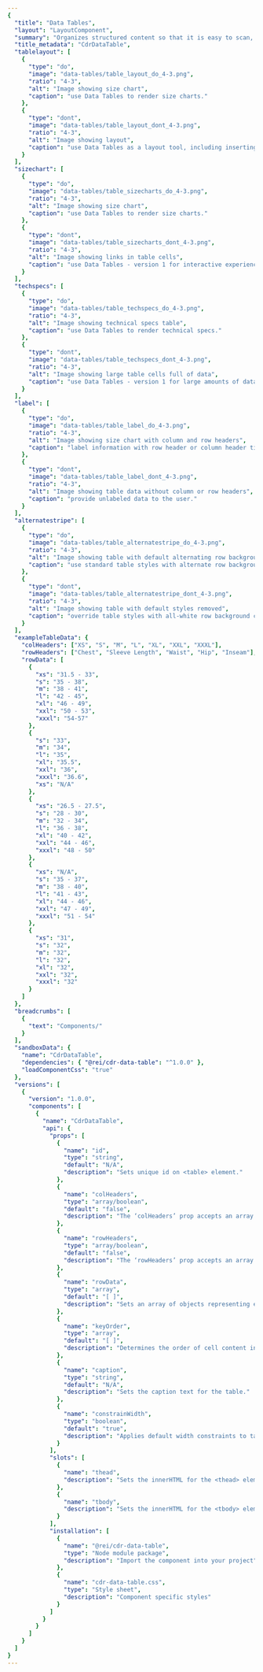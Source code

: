 ```yaml
---
{
  "title": "Data Tables",
  "layout": "LayoutComponent",
  "summary": "Organizes structured content so that it is easy to scan, make comparisons, and analyze the data",
  "title_metadata": "CdrDataTable",
  "tablelayout": [
    {
      "type": "do",
      "image": "data-tables/table_layout_do_4-3.png",
      "ratio": "4-3",
      "alt": "Image showing size chart",
      "caption": "use Data Tables to render size charts."
    },
    {
      "type": "dont",
      "image": "data-tables/table_layout_dont_4-3.png",
      "ratio": "4-3",
      "alt": "Image showing layout",
      "caption": "use Data Tables as a layout tool, including inserting images into tables."
    }
  ],
  "sizechart": [
    {
      "type": "do",
      "image": "data-tables/table_sizecharts_do_4-3.png",
      "ratio": "4-3",
      "alt": "Image showing size chart",
      "caption": "use Data Tables to render size charts."
    },
    {
      "type": "dont",
      "image": "data-tables/table_sizecharts_dont_4-3.png",
      "ratio": "4-3",
      "alt": "Image showing links in table cells",
      "caption": "use Data Tables - version 1 for interactive experiences, including links in cells."
    }
  ],
  "techspecs": [
    {
      "type": "do",
      "image": "data-tables/table_techspecs_do_4-3.png",
      "ratio": "4-3",
      "alt": "Image showing technical specs table",
      "caption": "use Data Tables to render technical specs."
    },
    {
      "type": "dont",
      "image": "data-tables/table_techspecs_dont_4-3.png",
      "ratio": "4-3",
      "alt": "Image showing large table cells full of data",
      "caption": "use Data Tables - version 1 for large amounts of data."
    }
  ],
  "label": [
    {
      "type": "do",
      "image": "data-tables/table_label_do_4-3.png",
      "ratio": "4-3",
      "alt": "Image showing size chart with column and row headers",
      "caption": "label information with row header or column header titles, when appropriate."
    },
    {
      "type": "dont",
      "image": "data-tables/table_label_dont_4-3.png",
      "ratio": "4-3",
      "alt": "Image showing table data without column or row headers",
      "caption": "provide unlabeled data to the user."
    }
  ],
  "alternatestripe": [
    {
      "type": "do",
      "image": "data-tables/table_alternatestripe_do_4-3.png",
      "ratio": "4-3",
      "alt": "Image showing table with default alternating row background colors",
      "caption": "use standard table styles with alternate row background colors."
    },
    {
      "type": "dont",
      "image": "data-tables/table_alternatestripe_dont_4-3.png",
      "ratio": "4-3",
      "alt": "Image showing table with default styles removed",
      "caption": "override table styles with all-white row background colors."
    }
  ],
  "exampleTableData": {
    "colHeaders": ["XS", "S", "M", "L", "XL", "XXL", "XXXL"],
    "rowHeaders": ["Chest", "Sleeve Length", "Waist", "Hip", "Inseam"],
    "rowData": [
      {
        "xs": "31.5 - 33",
        "s": "35 - 38",
        "m": "38 - 41",
        "l": "42 - 45",
        "xl": "46 - 49",
        "xxl": "50 - 53",
        "xxxl": "54-57"
      },
      {
        "s": "33",
        "m": "34",
        "l": "35",
        "xl": "35.5",
        "xxl": "36",
        "xxxl": "36.6",
        "xs": "N/A"
      },
      {
        "xs": "26.5 - 27.5",
        "s": "28 - 30",
        "m": "32 - 34",
        "l": "36 - 38",
        "xl": "40 - 42",
        "xxl": "44 - 46",
        "xxxl": "48 - 50"
      },
      {
        "xs": "N/A",
        "s": "35 - 37",
        "m": "38 - 40",
        "l": "41 - 43",
        "xl": "44 - 46",
        "xxl": "47 - 49",
        "xxxl": "51 - 54"
      },
      {
        "xs": "31",
        "s": "32",
        "m": "32",
        "l": "32",
        "xl": "32",
        "xxl": "32",
        "xxxl": "32"
      }
    ]
  },
  "breadcrumbs": [
    {
      "text": "Components/"
    }
  ],  
  "sandboxData": {
    "name": "CdrDataTable",
    "dependencies": { "@rei/cdr-data-table": "^1.0.0" },
    "loadComponentCss": "true"
  },
  "versions": [
    {
      "version": "1.0.0",
      "components": [
        {
          "name": "CdrDataTable",
          "api": {
            "props": [
              {
                "name": "id",
                "type": "string",
                "default": "N/A",
                "description": "Sets unique id on <table> element."
              },
              {
                "name": "colHeaders",
                "type": "array/boolean",
                "default": "false",
                "description": "The ‘colHeaders’ prop accepts an array of column header strings or a boolean value. Renders in the `thead’ slot. If the value is false, column heads are not displayed. For example, possible values are:  [ ‘Column Header 1’, ‘Column Header 2’, ... ]"
              },
              {
                "name": "rowHeaders",
                "type": "array/boolean",
                "default": "false",
                "description": "The ‘rowHeaders’ prop accepts an array of row header strings or a boolean value. Renders in the ‘tbody’ slot. If the value is false, row heads are not displayed.  For example, possible values are:  [ ‘Row Header 1’, ‘Row Header 2’, ... ]"
              },
              {
                "name": "rowData",
                "type": "array",
                "default": "[ ]",
                "description": "Sets an array of objects representing each row in the table."
              },
              {
                "name": "keyOrder",
                "type": "array",
                "default": "[ ]",
                "description": "Determines the order of cell content in a row."
              },
              {
                "name": "caption",
                "type": "string",
                "default": "N/A",
                "description": "Sets the caption text for the table."
              },
              {
                "name": "constrainWidth",
                "type": "boolean",
                "default": "true",
                "description": "Applies default width constraints to table cells.",
              }
            ],
            "slots": [
              {
                "name": "thead",
                "description": "Sets the innerHTML for the <thead> element. Includes default slot content."
              },
              {
                "name": "tbody",
                "description": "Sets the innerHTML for the <tbody> element. Includes default slot content."
              }
            ],
            "installation": [
              {
                "name": "@rei/cdr-data-table",
                "type": "Node module package",
                "description": "Import the component into your project"
              },
              {
                "name": "cdr-data-table.css",
                "type": "Style sheet",
                "description": "Component specific styles"
              }
            ]
          }
        }
      ]
    }
  ]
}
---
```


<cdr-doc-tabs>
<template slot="Overview">
<cdr-doc-table-of-contents-shell tab-name="Overview">

## Default

Basic layout with a column of row headers.  Rows alternate background colors.

<cdr-doc-example-code-pair :background-toggle="false" repository-href="https://github.com/rei/rei-cedar/tree/18.07.2/src/components/button" :sandbox-data="$page.frontmatter.sandboxData" >

```html
  <cdr-data-table
    :row-headers="$page.frontmatter.exampleTableData.rowHeaders"
    :row-data="$page.frontmatter.exampleTableData.rowData"
    :key-order="['xs', 's', 'm', 'l', 'xl', 'xxl', 'xxxl']"
    id="default-example"
  />
```

</cdr-doc-example-code-pair>

## Column Headers

Layout for making comparisons such as between size/sleeve length. Column headers and row headers are displayed. When columns scroll, row header column is locked in place.

<cdr-doc-example-code-pair :background-toggle="false" repository-href="https://github.com/rei/rei-cedar/tree/18.07.2/src/components/button" :sandbox-data="$page.frontmatter.sandboxData">

```html
  <cdr-data-table
    :col-headers="$page.frontmatter.exampleTableData.colHeaders"
    :row-headers="$page.frontmatter.exampleTableData.rowHeaders"
    :row-data="$page.frontmatter.exampleTableData.rowData"
    :key-order="['xs', 's', 'm', 'l', 'xl', 'xxl', 'xxxl']"
    id="col-headers-example"
  />
```

</cdr-doc-example-code-pair>

## Compact and Borderless

Layout with reduced spacing within each cell. All cells are borderless. Defines a column of row headers. 

<cdr-doc-example-code-pair :background-toggle="false" repository-href="https://github.com/rei/rei-cedar/tree/18.07.2/src/components/button" :sandbox-data="$page.frontmatter.sandboxData">

```html
  <cdr-data-table modifier="compact borderless" id="manual-example">
    <template slot="tbody">
      <tr>
        <th>Best Use</th>
        <td>Casual</td>
      </tr>
      <tr>
        <th>Fabric</th>
        <td>Cotton canvas</td>
      </tr>
      <tr>
        <th>Lining Fabric</th>
        <td>Polyester microfleece/nylon</td>
      </tr>
      <tr>
        <th>Hood</th>
        <td>No</td>
      </tr>
      <tr>
        <th>Black Length</th>
        <td>Hip-length</td>
      </tr>
      <tr>
        <th>Weight</th>
        <td>Unavailable</td>
      </tr>
      <tr>
        <th>Gender</th>
        <td>Men's</td>
      </tr>
      <tr>
        <th>Number</th>
        <td>25</td>
      </tr>
    </template>
  </cdr-data-table>
```

</cdr-doc-example-code-pair>

## Accessibility

To ensure that usage of this component complies with accessibility guidelines and screen readers can correctly read data:

- Table caption should be included
- Row headers and column headers should be defined
- Table headers should never be empty
  - Including the top-left cell of the data table
  - If needed, use `cdr-sr-only` to hide descriptive text that explains the content for the first column
- Set the scope attribute to `row` or `col` to indicate that a header applies to the entire row or column

<br />

This component has compliance with WCAG guidelines by:
  - Providing `<caption>` element for data tables
  - Providing `<th>` element for row or column headers

</cdr-doc-table-of-contents-shell>
</template>

<template slot="Design Guidelines">
  <cdr-doc-table-of-contents-shell>

## Use When

- Presenting multiple metrics and categories together
- Displaying tabular data for users to compare

### Don't use when

- Positioning contents on page. Instead, use [Grid](../grid/)
- Laying out a page design. Instead, use [Grid](../grid/)

## Foundations

Default styles for tables are:
- All cells have a 1px border
- Column headers have a 2px bottom border
- Row headers have a 2px right border. When columns can scroll, the border is 4px
- Rows alternate background colors to improve readability
- Scrollbars will be native and dictated by the browser
- Options available:
  - Compact only
  - Borderless only. If using borderless, ensure readability by using the alternating background colors for rows
  - Compact and borderless

## Content

All tables need a table caption or brief description that indicates the table's content.

Table headers:
  - Row headers are required
  - Column headers are optional
  - Use title case for header titles

<br />

Data cells:
  - Copy should be short and concise
  - Use sentence case for cell data
  - Text, numerical data, links, buttons, or icons are acceptable

## Behavior

### Text Alignment

Alignment impacts the table's readability. Make the data easy to read and simple to follow by:
- Left-align is the default
- Use the same number of decimal places

### Table Widths

- Minimum cell width is 127px
- Maximum cell width is 150px
- Text will wrap to another line, if needed

### Do/Don't

<do-dont :examples="$page.frontmatter.tablelayout" />

<br />

<do-dont :examples="$page.frontmatter.sizechart" />

<br />

<do-dont :examples="$page.frontmatter.techspecs" />

<br />

<do-dont :examples="$page.frontmatter.label" />

<br />

<do-dont :examples="$page.frontmatter.alternatestripe" />

## Responsiveness 

Data Tables are responsive by default. Whenever the number of columns overflows the container, the entire table will scroll.

### Locked column scrolling

Data Table must have row headers and more than two columns of content, then the responsive behavior will be:
- Column of row headers will lock into place
- Remaining columns will scroll

### Only two columns

- Content will not scroll
- Text within table cells will wrap to fit the smaller container (or viewport)

</cdr-doc-table-of-contents-shell>
</template>



<template slot="API">
<cdr-doc-table-of-contents-shell>

## Props

<cdr-doc-api type="prop" :api-data="$page.frontmatter.versions[0].components[0].api.props" />

## Slots

<cdr-doc-api type="slot" :api-data="$page.frontmatter.versions[0].components[0].api.slots" />

## Installation

Resources are available within the [CdrDataTable package:](https://www.npmjs.com/search?q=cdr-data-table)

<cdr-doc-api type="installation" />

- Component: `@rei/cdr-data-table`
- Component styles: `cdr-data-table.css`

<br />

To incorporate the required assets for a component, use the following steps:

### 1. Install using NPM

Install the **CdrDataTable** package using `npm` in your terminal:

_Terminal_

```bash
npm i -S @rei/cdr-data-table
```

### 2. Import dependencies

_main.js_

```javascript
// import your required CSS.
import "@rei/cdr-data-table/dist/cdr-data-table.css";
```

### 3. Add component to a template

_local.vue_

```vue
<template>
  <cdr-data-table
    :col-headers="colHeaders"
    :row-headers="rowHeaders"
    :row-data="rowData"
    :key-order="keyOrder"
  />
</template>

<script>
import { CdrDataTable } from '@rei/cdr-data-table';
export default {
  ...
  components: {
     CdrDataTable  
  }, 
  data() {
    ...
  },
}
</script>
```

## Usage

### Using Props

The simplest way to use **CdrDataTable** is using the props API. The below example shows how:

- The data props (`colHeaders`, `rowHeaders`, `rowData`) are used
- `keyOrder` determines values displayed in each cell. The array order must match the `colHeaders` or column order

The locked-column behavior described in the [design guidelines](../data-tables/?active-tab=design-guidelines&active-link=responsiveness) is available only when using the props API.

```vue
<template>
  <cdr-data-table
    :col-headers="colHeaders"
    :row-headers="rowHeaders"
    :row-data="rowData"
    :key-order="keyOrder"
    caption="CdrTable props usage"
  />
</template>

<script>
  ...
  data() {
    colHeaders: ['XS', 'S', 'M', 'L', 'XL', 'XXL', 'XXXL'],
    rowHeaders: ['Chest', 'Sleeve Length', 'Waist', 'Hip', 'Inseam'],
    keyOrder: ['xs', 's', 'm', 'l', 'xl', 'xxl', 'xxxl'],
    rowData: [
      {
        xs: '31.5 - 33',
        s: '35 - 38',
        m: '38 - 41',
        l: '42 - 45',
        xl: '46 - 49',
        xxl: '50 - 53',
        xxxl: '54-57',
      },
      {
        s: '33',
        m: '34',
        l: '35',
        xl: '35.5',
        xxl: '36',
        xxxl: '36.6',
        xs: 'N/A',
      },
      ...
    ],
  },
}
</script>
```

### Using Slots

The same information can be rendered using **CdrDataTable's** named slots, however the locked column behavior is not available.

The below example shows: 

- How to use the `thead` and `tbody` slots to define table markup
- `colHeaders` prop set to true because the `thead` slot is being used
- `scope` attribute on `th` elements inside a slot

```vue{3,6,10,21}
<template>
  <cdr-data-table
    :col-headers="true"
    caption="CdrTable slots usage"
  >
    <template slot="thead">
       <tr>
         <th
           class="empty"
           scope="col"
         />
         <th
           v-for="(header, index) in tableData.colHeaders"
           :key="index"
           scope="col"
         >
           {{ header }}
         </th>
       </tr>
     </template>
     <template slot="tbody">
       <tr
         v-for="(row, index) in tableData.rowData"
         :key="'tr_' + index"
       >
         <th
           scope="row"
         >{{ tableData.rowHeaders[index] }}</th>
         <td
           v-for="(key, index) in ['xs', 's', 'm', 'l', 'xl', 'xxl', 'xxxl']"
           :key="index"
         >{{ row[key] }}
         </td>
       </tr>
     </template>
  </cdr-data-table>
</template>

<script>
  ...
  data() {
    ...
  },
}
</script>
```

The below example uses:
- `compact` and `borderless` modifiers
- **CdrDataTable's** named slots
- Markup is manual, not data-driven

```vue
<cdr-data-table
  modifier="compact borderless"
  caption="Full Manual - Compact & Borderless"
  id="full-manual"
>
  <template slot="tbody">
    <tr>
      <th scope=”row”>Best Use</th>
      <td>Casual</td>
    </tr>
    <tr>
      <th scope=”row”>Fabric</th>
      <td>Cotton canvas</td>
    </tr>
    <tr>
      <th scope=”row”>Lining Fabric</th>
      <td>Polyester microfleece/nylon</td>
    </tr>
    ...
  </template>
</cdr-data-table>
```

### Responsive Setup

**CdrDataTable** relies on the `mounted` lifecycle hook to set up some responsive functionality. Use `v-if` to ensure that **CdrDataTable** doesn't render before the data is available.

```vue
<template>
  <cdr-data-table
    :col-headers="colHeaders"
    :row-headers="rowHeaders"
    :row-data="rowData"
    :key-order="keyOrder"
    v-if="hasData"
  />
</template>

<script>
  ...
  data() {
    hasData: false,
    ...
  },
  mounted() {
    fetch('https://swapi.co/api/people')
     .then(response => response.json())
     .then((json) => {
       this.hasData = true;
       ...
     })
     .catch(err => console.log(err));
  },
}
</script>
```

### Modifiers

Following variants are available to the `cdr-data-table` modifier attribute:

| Value        | Description          |
|--------------|----------------------|
| 'compact'    | Reduces cell padding |
| 'borderless' | Removes cell borders |

</cdr-doc-table-of-contents-shell>
</template>

<template slot="History">

## 1.1.0

- Increased content resilience when using component API to render tablular data
- Added `constrainWidth` prop
- Changed `id` prop to be optional

## 1.0.0

- Supports size chart and technical specs table designs
- Responsive scroll behavior by default
- Supports accessible table captions
- Git commit reference [(3169234)](https://github.com/rei/rei-cedar/commit/3169234cb99b8fc750efd2e3d5813e19c10f8e71)

</template>
</cdr-doc-tabs>
